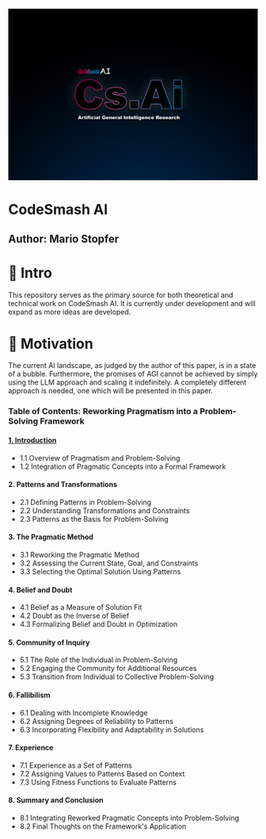 
![](https://github.com/immmersive/codesmash-ai/blob/main/CsAi.png)

# CodeSmash AI

## Author: Mario Stopfer

# 🔘 Intro

This repository serves as the primary source for both theoretical and technical work on CodeSmash AI. 
It is currently under development and will expand as more ideas are developed.

# 🔘 Motivation

The current AI landscape, as judged by the author of this paper, is in a state of a bubble. 
Furthermore, the promises of AGI cannot be achieved by simply using the LLM approach and scaling it indefinitely. 
A completely different approach is needed, one which will be presented in this paper.
 
### **Table of Contents: Reworking Pragmatism into a Problem-Solving Framework**

#### **[1. Introduction](/introduction.md)**
   - 1.1 Overview of Pragmatism and Problem-Solving
   - 1.2 Integration of Pragmatic Concepts into a Formal Framework

#### **2. Patterns and Transformations**
   - 2.1 Defining Patterns in Problem-Solving
   - 2.2 Understanding Transformations and Constraints
   - 2.3 Patterns as the Basis for Problem-Solving

#### **3. The Pragmatic Method**
   - 3.1 Reworking the Pragmatic Method
   - 3.2 Assessing the Current State, Goal, and Constraints
   - 3.3 Selecting the Optimal Solution Using Patterns

#### **4. Belief and Doubt**
   - 4.1 Belief as a Measure of Solution Fit
   - 4.2 Doubt as the Inverse of Belief
   - 4.3 Formalizing Belief and Doubt in Optimization

#### **5. Community of Inquiry**
   - 5.1 The Role of the Individual in Problem-Solving
   - 5.2 Engaging the Community for Additional Resources
   - 5.3 Transition from Individual to Collective Problem-Solving

#### **6. Fallibilism**
   - 6.1 Dealing with Incomplete Knowledge
   - 6.2 Assigning Degrees of Reliability to Patterns
   - 6.3 Incorporating Flexibility and Adaptability in Solutions

#### **7. Experience**
   - 7.1 Experience as a Set of Patterns
   - 7.2 Assigning Values to Patterns Based on Context
   - 7.3 Using Fitness Functions to Evaluate Patterns

#### **8. Summary and Conclusion**
   - 8.1 Integrating Reworked Pragmatic Concepts into Problem-Solving
   - 8.2 Final Thoughts on the Framework's Application
